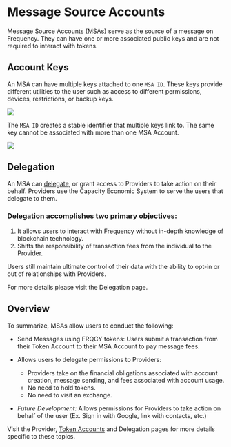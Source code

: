 # Message Source Accounts

Message Source Accounts ([MSAs](#2-message-source-account-msa)) serve as the source of a message on Frequency.
They can have one or more associated public keys and are not required to interact with tokens.

## Account Keys
An MSA can have multiple keys attached to one `MSA ID`.
These keys provide different utilities to the user such as access to different permissions, devices, restrictions, or backup keys.

![](https://user-images.githubusercontent.com/3433442/162544133-9d163fa5-edcc-4cff-b060-9e8f4b3d9147.png)

The `MSA ID` creates a stable identifier that multiple keys link to. The same key cannot be associated with more than one MSA Account.

![](https://user-images.githubusercontent.com/3433442/162544190-cfdfb02a-ea82-4b53-9d2e-188a747a7384.png)

## Delegation

An MSA can [delegate](#delegate-verb-ie-to-delegate), or grant access to Providers to take action on their behalf.
Providers use the Capacity Economic System to serve the users that delegate to them.

### Delegation accomplishes two primary objectives:

1. It allows users to interact with Frequency without in-depth knowledge of blockchain technology.
2. Shifts the responsibility of transaction fees from the individual to the Provider.

Users still maintain ultimate control of their data with the ability to opt-in or out of relationships with Providers.

For more details please visit the Delegation page.

## Overview

To summarize, MSAs allow users to conduct the following:

* Send Messages using FRQCY tokens:
Users submit a transaction from their Token Account to their MSA Account to pay message fees.
* Allows users to delegate permissions to Providers:
	* Providers take on the financial obligations associated with account creation, message sending, and fees associated with account usage.
	* No need to hold tokens.
	* No need to visit an exchange.

* *Future Development:*
Allows permissions for Providers to take action on behalf of the user (Ex. Sign in with Google, link with contacts, etc.)

Visit the Provider, [Token Accounts](Basics/TokenAccounts.md) and Delegation pages for more details specific to these topics.

